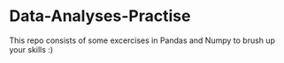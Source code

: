 # Data-Analyses-Practise
This repo consists of some excercises in Pandas and Numpy to brush up your skills :)
